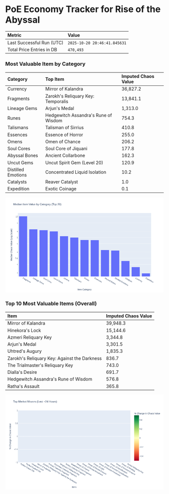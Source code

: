 # PoE Economy Tracker for Rise of the Abyssal

<!-- START_MAINTENANCE -->
| Metric | Value |
|:---|:---|
| Last Successful Run (UTC) | `2025-10-20 20:46:41.845631` |
| Total Price Entries in DB | `470,493` |

<!-- END_MAINTENANCE -->

<!-- START_DATAFRAME_DEBUG -->
<!-- END_DATAFRAME_DEBUG -->

<!-- START_CATEGORY_ANALYSIS -->
### Most Valuable Item by Category
| Category | Top Item | Imputed Chaos Value |
| :--- | :--- | :--- |
| Currency | Mirror of Kalandra | 36,827.2 |
| Fragments | Zarokh's Reliquary Key: Temporalis | 13,841.1 |
| Lineage Gems | Arjun's Medal | 1,313.0 |
| Runes | Hedgewitch Assandra's Rune of Wisdom | 754.3 |
| Talismans | Talisman of Sirrius | 410.8 |
| Essences | Essence of Horror | 255.0 |
| Omens | Omen of Chance | 206.2 |
| Soul Cores | Soul Core of Jiquani | 177.8 |
| Abyssal Bones | Ancient Collarbone | 162.3 |
| Uncut Gems | Uncut Spirit Gem (Level 20) | 120.9 |
| Distilled Emotions | Concentrated Liquid Isolation | 10.2 |
| Catalysts | Reaver Catalyst | 1.0 |
| Expedition | Exotic Coinage | 0.1 |


![Category Analysis Chart](charts/category_analysis.png)
<!-- END_ANALYSIS -->

<!-- START_ANALYSIS -->
### Top 10 Most Valuable Items (Overall)
| Item | Imputed Chaos Value |
| :--- | :--- |
| Mirror of Kalandra | 39,948.3 |
| Hinekora's Lock | 15,144.6 |
| Azmeri Reliquary Key | 3,344.8 |
| Arjun's Medal | 3,301.5 |
| Uhtred's Augury | 1,835.3 |
| Zarokh's Reliquary Key: Against the Darkness | 836.7 |
| The Trialmaster's Reliquary Key | 743.0 |
| Dialla's Desire | 691.7 |
| Hedgewitch Assandra's Rune of Wisdom | 576.8 |
| Ratha's Assault | 365.8 |


![Market Movers Chart](charts/market_movers.png)
<!-- END_ANALYSIS -->
